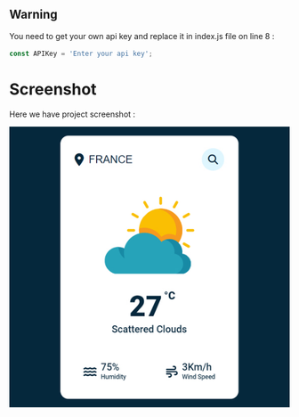 ## Warning

You need to get your own api key and replace it in index.js file on line 8 :

```javascript
const APIKey = 'Enter your api key';
```

# Screenshot

Here we have project screenshot :

![screenshot](screenshot.jpg)
